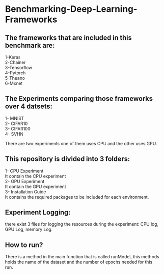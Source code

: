 # Benchmarking-Deep-Learning-Frameworks
## The frameworks that are included in this benchmark are:
  1-Keras <br />
  2-Chainer <br />
  3-Tensorflow <br />
  4-Pytorch <br />
  5-Theano <br />
  6-Mxnet <br />

## The Experiments comparing those frameworks over 4 datsets:
  1- MNIST <br />
  2- CIFAR10 <br />
  3- CIFAR100 <br />
  4- SVHN <br />

There are two experiments one of them uses CPU and the other uses GPU.

## This repository is divided into 3 folders:
  1- CPU Experiment <br />
    It contain the CPU experiment <br />
  2- GPU Experiment <br />
    It contain the GPU experiment <br />
  3- Installation Guide <br />
    It contains the required packages to be included for each environment.<br />

  
 ## Experiment Logging:
  there exist 3 files for logging the resources during the experiment: CPU log, GPU Log, memory Log.<br />
  
## How to run?
  There is a method in the main function that is called runModel, this methods holds the name of the dataset and the number of       epochs needed for this run.
